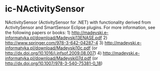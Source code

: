 ic-NActivitySensor
==================

NActivitySensor (ActivitySensor for .NET) with functionality derived from ActivitySensor and SmartSensor Eclipse plugins. For more information, see the following papers or books: 1) http://madeyski.e-informatyka.pl/download/Madeyski13ENASE.pdf  2) http://www.springer.com/978-3-642-04287-4  3) http://madeyski.e-informatyka.pl/download/Madeyski10c.pdf (or http://dx.doi.org/10.1016/j.infsof.2009.08.007)  4) http://madeyski.e-informatyka.pl/download/Madeyski07d.pdf (or http://dx.doi.org/10.1007/978-3-540-75381-0_18)
